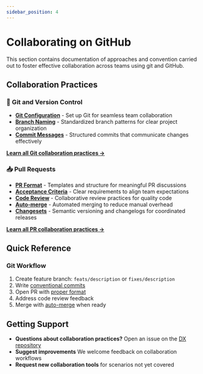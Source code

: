 ```yaml
---
sidebar_position: 4
---
```


# Collaborating on GitHub

This section contains documentation of approaches and convention carried out to
foster effective collaboration across teams using git and GitHub.

## Collaboration Practices

### 🔄 Git and Version Control

- **[Git Configuration](./git/git-config.md)** - Set up Git for seamless team
  collaboration
- **[Branch Naming](./git/branch-name.md)** - Standardized branch patterns for
  clear project organization
- **[Commit Messages](./git/commit-message.md)** - Structured commits that
  communicate changes effectively

[**Learn all Git collaboration practices →**](./git/index.md)

### 📥 Pull Requests

- **[PR Format](./pull-requests/format.md)** - Templates and structure for
  meaningful PR discussions
- **[Acceptance Criteria](./pull-requests/acceptance-criteria.md)** - Clear
  requirements to align team expectations
- **[Code Review](./pull-requests/code-review/index.md)** - Collaborative review
  practices for quality code
- **[Auto-merge](./pull-requests/auto-merge.md)** - Automated merging to reduce
  manual overhead
- **[Changesets](./pull-requests/changeset.md)** - Semantic versioning and
  changelogs for coordinated releases

[**Learn all PR collaboration practices →**](./pull-requests/index.md)

## Quick Reference

### Git Workflow

1. Create feature branch: `feats/description` or `fixes/description`
2. Write [conventional commits](./git/commit-message.md)
3. Open PR with [proper format](./pull-requests/format.md)
4. Address code review feedback
5. Merge with [auto-merge](./pull-requests/auto-merge.md) when ready

## Getting Support

- **Questions about collaboration practices?** Open an issue on the
  [DX repository](https://github.com/pagopa/dx/issues)
- **Suggest improvements** We welcome feedback on collaboration workflows
- **Request new collaboration tools** for scenarios not yet covered
